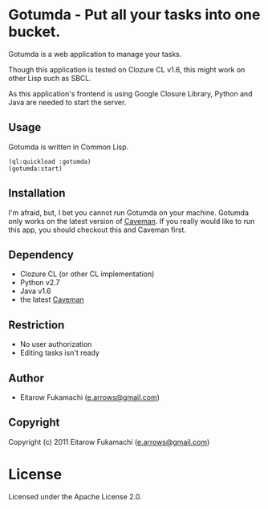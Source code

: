 # Gotumda - Put all your tasks into one bucket.

Gotumda is a web application to manage your tasks.

Though this application is tested on Clozure CL v1.6, this might work on other Lisp such as SBCL.

As this application's frontend is using Google Closure Library, Python and Java are needed to start the server.

## Usage

Gotumda is written in Common Lisp.

    (ql:quickload :gotumda)
    (gotumda:start)

## Installation

I'm afraid, but, I bet you cannot run Gotumda on your machine. Gotumda only works on the latest version of [Caveman](https://github.com/fukamachi/caveman). If you really would like to run this app, you should checkout this and Caveman first.

## Dependency

* Clozure CL (or other CL implementation)
* Python v2.7
* Java v1.6
* the latest [Caveman](https://github.com/fukamachi/caveman)

## Restriction

* No user authorization
* Editing tasks isn't ready

## Author

* Eitarow Fukamachi (e.arrows@gmail.com)

## Copyright

Copyright (c) 2011 Eitarow Fukamachi (e.arrows@gmail.com)

# License

Licensed under the Apache License 2.0.
